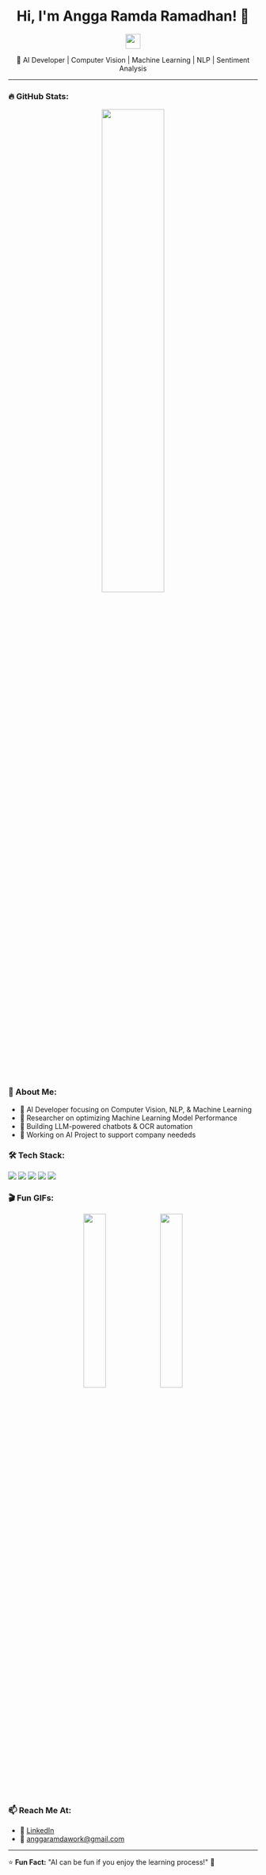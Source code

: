 <h1 align="center">Hi, I'm Angga Ramda Ramadhan! 👋</h1>

<p align="center">
  <img src="https://media.giphy.com/media/hvRJCLFzcasrR4ia7z/giphy.gif" width="30">
</p>

<p align="center">
  🚀 AI Developer | Computer Vision | Machine Learning | NLP | Sentiment Analysis
</p>

---

### 🔥 GitHub Stats:
<p align="center">
  <img src="https://github-readme-stats.vercel.app/api?username=Angga-Ramda-Ramadhan&show_icons=true&theme=tokyonight" width="50%">
</p>

### 🌱 About Me:
- 🎯 AI Developer focusing on Computer Vision, NLP, & Machine Learning
- 🔬 Researcher on optimizing Machine Learning Model Performance
- 🤖 Building LLM-powered chatbots & OCR automation
- 📡 Working on AI Project to support company neededs

### 🛠 Tech Stack:
<p align="left">
  <img src="https://img.shields.io/badge/Python-3776AB?style=for-the-badge&logo=python&logoColor=white" />
  <img src="https://img.shields.io/badge/TensorFlow-FF6F00?style=for-the-badge&logo=tensorflow&logoColor=white" />
  <img src="https://img.shields.io/badge/PyTorch-EE4C2C?style=for-the-badge&logo=pytorch&logoColor=white" />
  <img src="https://img.shields.io/badge/Flask-000000?style=for-the-badge&logo=flask&logoColor=white" />
  <img src="https://img.shields.io/badge/JavaScript-F7DF1E?style=for-the-badge&logo=javascript&logoColor=black" />
</p>

### 🎬 Fun GIFs:
<p align="center">
  <img src="https://media.giphy.com/media/QTfX9Ejfra3ZmNxh6B/giphy.gif" width="30%">
  <img src="https://media.giphy.com/media/L1R1tvI9svkIWwpVYr/giphy.gif" width="30%">
</p>

### 📫 Reach Me At:
- 🔗 [LinkedIn](https://www.linkedin.com/in/anggaramdaramadhan/)
- 📧 anggaramdawork@gmail.com

---
⭐ **Fun Fact:** "AI can be fun if you enjoy the learning process!" 🚀

